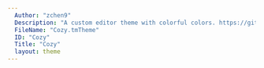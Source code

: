 ```yaml
---
  Author: "zchen9"
  Description: "A custom editor theme with colorful colors. https://github.com/zchen9/sublime-color-scheme"
  FileName: "Cozy.tmTheme"
  ID: "Cozy"
  Title: "Cozy"
  layout: theme
---
```

  